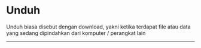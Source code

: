 # Unduh

Unduh biasa disebut dengan download, yakni ketika terdapat file atau data
yang sedang dipindahkan dari komputer / perangkat lain

---
